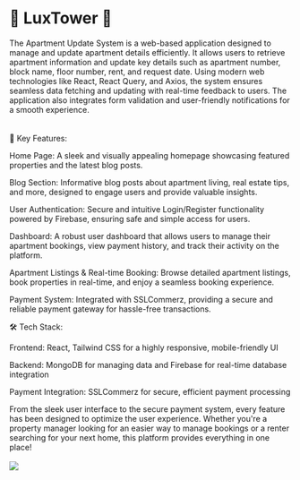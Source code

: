 <h1>🌟 LuxTower 🌟</h1>

The Apartment Update System is a web-based application designed to manage and update apartment details efficiently. It allows users to retrieve apartment information and update key details such as apartment number, block name, floor number, rent, and request date. Using modern web technologies like React, React Query, and Axios, the system ensures seamless data fetching and updating with real-time feedback to users. The application also integrates form validation and user-friendly notifications for a smooth experience.
<br/>
<br/>
<br/>
🔑 Key Features:

Home Page: A sleek and visually appealing homepage showcasing featured properties and the latest blog posts.

Blog Section: Informative blog posts about apartment living, real estate tips, and more, designed to engage users and provide valuable insights.

User Authentication: Secure and intuitive Login/Register functionality powered by Firebase, ensuring safe and simple access for users.

Dashboard: A robust user dashboard that allows users to manage their apartment bookings, view payment history, and track their activity on the platform.

Apartment Listings & Real-time Booking: Browse detailed apartment listings, book properties in real-time, and enjoy a seamless booking experience.

Payment System: Integrated with SSLCommerz, providing a secure and reliable payment gateway for hassle-free transactions.

🛠️ Tech Stack:

Frontend: React, Tailwind CSS for a highly responsive, mobile-friendly UI

Backend: MongoDB for managing data and Firebase for real-time database integration

Payment Integration: SSLCommerz for secure, efficient payment processing

From the sleek user interface to the secure payment system, every feature has been designed to optimize the user experience. Whether you're a property manager looking for an easier way to manage bookings or a renter searching for your next home, this platform provides everything in one place!
<br/>
<br/>
<img src="https://i.ibb.co.com/M9NtRS0/screencapture-localhost-5173-2024-10-06-16-51-54.png" >
